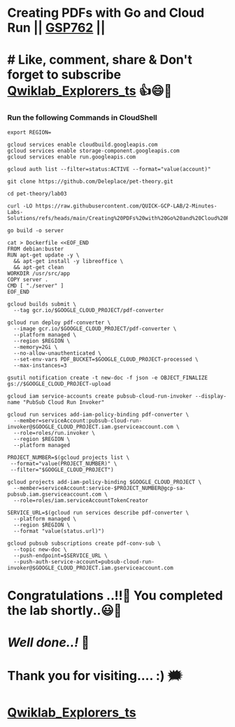 # Creating PDFs with Go and Cloud Run || [GSP762](https://www.cloudskillsboost.google/focuses/14743?parent=catalog) ||

# # Like, comment, share & Don't forget to subscribe [Qwiklab_Explorers_ts](https://youtube.com/@titashshil?si=RgamNu1dc9jVIbJN) 👍😄🤝

### Run the following Commands in CloudShell

```
export REGION=
```
```
gcloud services enable cloudbuild.googleapis.com
gcloud services enable storage-component.googleapis.com
gcloud services enable run.googleapis.com

gcloud auth list --filter=status:ACTIVE --format="value(account)"

git clone https://github.com/Deleplace/pet-theory.git

cd pet-theory/lab03

curl -LO https://raw.githubusercontent.com/QUICK-GCP-LAB/2-Minutes-Labs-Solutions/refs/heads/main/Creating%20PDFs%20with%20Go%20and%20Cloud%20Run/server.go

go build -o server

cat > Dockerfile <<EOF_END
FROM debian:buster
RUN apt-get update -y \
  && apt-get install -y libreoffice \
  && apt-get clean
WORKDIR /usr/src/app
COPY server .
CMD [ "./server" ]
EOF_END

gcloud builds submit \
  --tag gcr.io/$GOOGLE_CLOUD_PROJECT/pdf-converter

gcloud run deploy pdf-converter \
  --image gcr.io/$GOOGLE_CLOUD_PROJECT/pdf-converter \
  --platform managed \
  --region $REGION \
  --memory=2Gi \
  --no-allow-unauthenticated \
  --set-env-vars PDF_BUCKET=$GOOGLE_CLOUD_PROJECT-processed \
  --max-instances=3

gsutil notification create -t new-doc -f json -e OBJECT_FINALIZE gs://$GOOGLE_CLOUD_PROJECT-upload

gcloud iam service-accounts create pubsub-cloud-run-invoker --display-name "PubSub Cloud Run Invoker"

gcloud run services add-iam-policy-binding pdf-converter \
  --member=serviceAccount:pubsub-cloud-run-invoker@$GOOGLE_CLOUD_PROJECT.iam.gserviceaccount.com \
  --role=roles/run.invoker \
  --region $REGION \
  --platform managed

PROJECT_NUMBER=$(gcloud projects list \
 --format="value(PROJECT_NUMBER)" \
 --filter="$GOOGLE_CLOUD_PROJECT")

gcloud projects add-iam-policy-binding $GOOGLE_CLOUD_PROJECT \
  --member=serviceAccount:service-$PROJECT_NUMBER@gcp-sa-pubsub.iam.gserviceaccount.com \
  --role=roles/iam.serviceAccountTokenCreator

SERVICE_URL=$(gcloud run services describe pdf-converter \
  --platform managed \
  --region $REGION \
  --format "value(status.url)")

gcloud pubsub subscriptions create pdf-conv-sub \
  --topic new-doc \
  --push-endpoint=$SERVICE_URL \
  --push-auth-service-account=pubsub-cloud-run-invoker@$GOOGLE_CLOUD_PROJECT.iam.gserviceaccount.com
```

# Congratulations ..!!🎉  You completed the lab shortly..😃💯

# *Well done..!* 👏

# Thank you for visiting.... :) 🗯️

# [Qwiklab_Explorers_ts](https://youtube.com/@titashshil?si=RgamNu1dc9jVIbJN)
